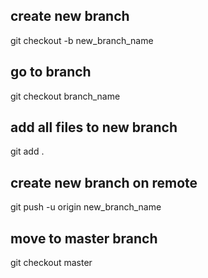 ## create new branch
git checkout -b new_branch_name

## go to branch
git checkout branch_name

## add all files to new branch
git add .

## create new branch on remote 
git push -u origin new_branch_name 

## move to master branch
git checkout master